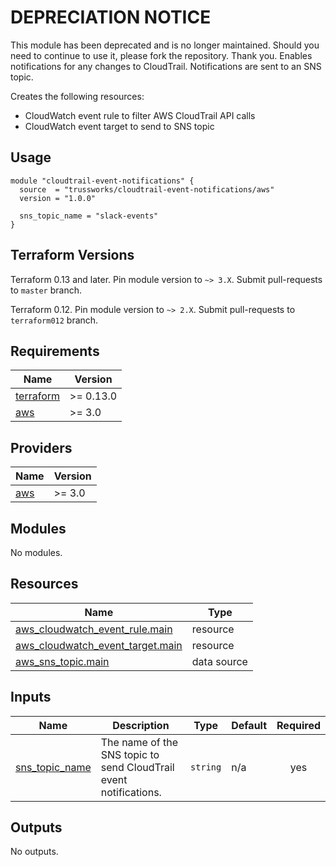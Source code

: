 # DEPRECIATION NOTICE
This module has been deprecated and is no longer maintained. Should you need to continue to use it, please fork the repository. Thank you.
 Enables notifications for any changes to CloudTrail. Notifications are sent to an SNS topic.

Creates the following resources:

- CloudWatch event rule to filter AWS CloudTrail API calls
- CloudWatch event target to send to SNS topic

## Usage

```hcl
module "cloudtrail-event-notifications" {
  source  = "trussworks/cloudtrail-event-notifications/aws"
  version = "1.0.0"

  sns_topic_name = "slack-events"
}
```

## Terraform Versions

Terraform 0.13 and later. Pin module version to `~> 3.X`. Submit pull-requests to `master` branch.

Terraform 0.12. Pin module version to `~> 2.X`. Submit pull-requests to `terraform012` branch.

<!-- BEGINNING OF PRE-COMMIT-TERRAFORM DOCS HOOK -->
## Requirements

| Name | Version |
|------|---------|
| <a name="requirement_terraform"></a> [terraform](#requirement\_terraform) | >= 0.13.0 |
| <a name="requirement_aws"></a> [aws](#requirement\_aws) | >= 3.0 |

## Providers

| Name | Version |
|------|---------|
| <a name="provider_aws"></a> [aws](#provider\_aws) | >= 3.0 |

## Modules

No modules.

## Resources

| Name | Type |
|------|------|
| [aws_cloudwatch_event_rule.main](https://registry.terraform.io/providers/hashicorp/aws/latest/docs/resources/cloudwatch_event_rule) | resource |
| [aws_cloudwatch_event_target.main](https://registry.terraform.io/providers/hashicorp/aws/latest/docs/resources/cloudwatch_event_target) | resource |
| [aws_sns_topic.main](https://registry.terraform.io/providers/hashicorp/aws/latest/docs/data-sources/sns_topic) | data source |

## Inputs

| Name | Description | Type | Default | Required |
|------|-------------|------|---------|:--------:|
| <a name="input_sns_topic_name"></a> [sns\_topic\_name](#input\_sns\_topic\_name) | The name of the SNS topic to send CloudTrail event notifications. | `string` | n/a | yes |

## Outputs

No outputs.
<!-- END OF PRE-COMMIT-TERRAFORM DOCS HOOK -->
